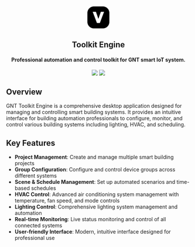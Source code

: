 <p align="center">
    <img style="width:60px;" src="./assets/app.png" />
</p>

<h2 align="center"> Toolkit Engine </h2>

<h4 align="center"> Professional automation and control toolkit for GNT smart IoT system.</h4>

<p align="center">
    <img src="https://img.shields.io/badge/license-MIT-blue.svg"/>
    <img src="https://img.shields.io/badge/PRs-welcome-brightgreen.svg"/>
</p>

## Overview

GNT Toolkit Engine is a comprehensive desktop application designed for managing and controlling smart building systems. It provides an intuitive interface for building automation professionals to configure, monitor, and control various building systems including lighting, HVAC, and scheduling.

## Key Features

- **Project Management**: Create and manage multiple smart building projects
- **Group Configuration**: Configure and control device groups across different systems
- **Scene & Schedule Management**: Set up automated scenarios and time-based schedules
- **HVAC Control**: Advanced air conditioning system management with temperature, fan speed, and mode controls
- **Lighting Control**: Comprehensive lighting system management and automation
- **Real-time Monitoring**: Live status monitoring and control of all connected systems
- **User-friendly Interface**: Modern, intuitive interface designed for professional use
